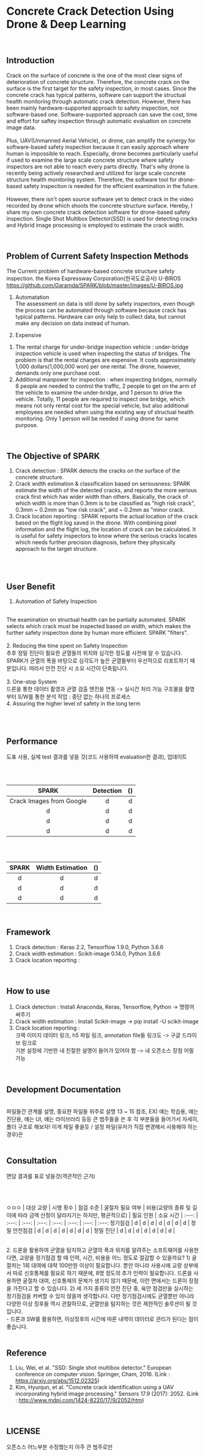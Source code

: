 # Concrete Crack Detection Using Drone & Deep Learning

</br>

## Introduction

Crack on the surface of concrete is the one of the most clear signs of deterioration of concrete structure. Therefore, the concrete crack on the surface is the first target for the safety inspection, in most cases. Since the concrete crack has typical patterns, software can support the structual health monitoring through automatic crack detection. However, there has been mainly hardware-supported approach to safety inspection, not software-based one. Software-supported approach can save the cost, time and effort for saftey inspection through automatic evaluation on concrete image data.
</br></br>
Plus, UAV(Unmanned Aerial Vehicle), or drone, can amplify the synergy for software-based safety inspection because it can easily approach where human is impossible to reach. Especially, drone becomes particularly useful if used to examine the large scale concrete structure where safety inspectors are not able to reach every parts directly. That's why drone is recently being actively researched and utilized for large scale concrete structure health monitoring system. Therefore, the software tool for drone-based safety inspection is needed for the efficient examination in the future.
</br></br>
However, there isn't open source software yet to detect crack in the video recorded by drone which shoots the concrete structure surface. Hereby, I share my own concrete crack detection software for drone-based safety inspection. Single Shot Multibox Detector(SSD) is used for detecting cracks and Hybrid image processing is employed to estimate the crack width.

</br>

## Problem of Current Safety Inspection Methods
The Current problem of hardware-based concrete structure safety inspection.
the Korea Expressway Corporation(한국도로공사) U-BIROS
https://github.com/Garamda/SPARK/blob/master/images/U-BIROS.jpg

1. Automatation
</br>The assessment on data is still done by safety inspectors, even though the process can be automated through software because crack has typical patterns. Hardware can only help to collect data, but cannot make any decision on data instead of human.

2. Expensive 
1) The rental charge for under-bridge inspection vehicle : under-bridge inspection vehicle is used when inspecting the status of bridges. The problem is that the rental charges are expensive. It costs approximately 1,000 dollars(1,000,000 won) per one rental. The drone, however, demands only one purchase cost.<br>
2) Additional manpower for inspection : when inspecting bridges, normally 8 people are needed to control the traffic, 2 people to get on the arm of the vehicle to examine the under-bridge, and 1 person to drive the vehicle. Totally, 11 people are required to inspect one bridge, which means not only rental cost for the special vehicle, but also additional employees are needed when using the existing way of structual health monitoring. Only 1 person will be needed if using drone for same purpose.

</br>

## The Objective of SPARK
1. Crack detection : SPARK detects the cracks on the surface of the concrete structure.</br>
2. Crack width estimation & classification based on seriousness: SPARK estimate the width of the detected cracks, and reports the more serious crack first which has wider width than others. Basically, the crack of which width is more than 0.3mm is to be classified as "high risk crack", 0.3mm ~ 0.2mm as "low risk crack", and ~ 0.2mm as "minor crack.</br>
3. Crack location reporting : SPARK reports the actual location of the crack based on the flight log saved in the drone. With combining pixel information and the flight log, the location of crack can be calculated. It is useful for safety inspectors to know where the serious cracks locates which needs further precision diagnosis, before they physically approach to the target structure.

</br>
</br>

## User Benefit

1. Automation of Safety Inspection
</br>
The examination on structual health can be partially automated. SPARK selects which crack must be inspected based on width, which makes the further safety inspection done by human more efficient. SPARK "filters".
</br></br>
2. Reducing the time spent on Safety Inspection
</br>
추후 정밀 진단이 필요한 균열들의 위치와 심각한 정도를 사전에 알 수 있습니다. SPARK가 균열의 폭을 바탕으로 심각도가 높은 균열들부터 우선적으로 리포트하기 때문입니다. 따라서 안전 진단 시 소요 시간이 단축됩니다. 
</br></br>
3. One-stop System 
</br>
드론을 통한 데이터 촬영과 균열 검출 엔진을 연동 -> 실시간 처리 가능
구조물을 촬영부터 S/W를 통한 분석 작업 : 중단 없는 하나의 프로세스
</br>
4. Assuring the higher level of safety in the long term

</br></br>

## Performance
도표 사용, 실제 test 결과를 넣을 것(코드 사용하여 evaluation한 결과), 업데이트

<br><br>

SPARK | Detection | ()
:---: | :---: | :---:
Crack Images from Google | d | d
d | d | d
d | d | d
d | d | d

<br><br>

SPARK | Width Estimation | ()
:---: | :---: | :---:
d | d | d
d | d | d
d | d | d

</br>

## Framework
1. Crack detection : Keras 2.2, Tensorflow 1.9.0, Python 3.6.6</br>
2. Crack width estimation : Scikit-image 0.14.0, Python 3.6.6</br>
3. Crack location reporting : </br>

</br>

## How to use
1. Crack detection : Install Anaconda, Keras, Tensorflow, Python -> 명령어 써주기
2. Crack width estimation : Install Scikit-image -> pip install -U scikit-image </br>
3. Crack location reporting : </br>
크랙 이미지 데이터 링크, h5 파일 링크, annotation file들 링크도 -> 구글 드라이브 링크로 </br>
기본 설정에 기반한 내 친절한 설명이 들어가 있어야 함 -> 내 오픈소스 장점 어필 가능</br>
</br>

## Development Documentation
</br>
파일들간 관계를 설명, 중요한 파일들 위주로 설명 13 ~ 15 참조, EX) 얘는 학습용, 얘는 진단용, 얘는 UI, 얘는 라이브러리 등등 큰 범주들을 쓴 후 각 부분들을 들어가서 자세히, 폴더 구조로 해보자! 이게 제일 좋을듯 / 설정 파일(유저가 직접 변경해서 사용해야 하는 경우)은 
</br></br>

## Consultation
면담 결과를 표로 넣을것(객관적인 근거)

<br><br>

ㅇㅁㅇ | 대상 교량 | 시행 횟수 | 점검 수준 | 굴절차 필요 여부 | 비용(교량의 종류 및 길이에 따라 금액 산정이 달라지기는 하지만, 평균적으로)
| 필요 인원 | 소요 시간 |
:---: | :---: | :---: | :---: | :---: | :---: | :---: | :---:
정기점검 | d | d | d | d | d | d | d |
정밀 안전점검 | d | d | d | d | d | d | d |
정밀 진단 | d | d | d | d | d | d | d |

</br>
2.	드론을 활용하여 균열을 탐지하고 균열의 폭과 위치를 알려주는 소프트웨어를 사용한다면, 교량을 정기점검 할 때 인력, 시간, 비용을 어느 정도로 절감할 수 있을까요?
1)	굴절차는 1회 대여에 대략 100만원 이상이 필요합니다. 뿐만 아니라 사용시에 교량 상부에서 따로 신호통제를 필요로 하기 때문에, 8명 정도의 추가 인력이 필요합니다. 드론을 사용하면 굴절차 대여, 신호통제의 문제가 생기지 않기 때문에, 이런 면에서는 드론이 장점을 가진다고 할 수 있습니다.
2)	세 가지 종류의 안전 진단 중, 육안 점검만을 실시하는 정기점검을 커버할 수 있지 않을까 생각합니다. 다만 정기점검시에도 균열뿐만 아니라 다양한 이상 징후들 역시 관찰하므로, 균열만을 탐지하는 것은 제한적인 솔루션이 될 것입니다.
</br>
-	드론과 SW를 활용하면, 이상징후의 시간에 따른 내역이 데이터로 관리가 된다는 점이 좋습니다. 
</br>

</br>

## Reference
1. Liu, Wei, et al. "SSD: Single shot multibox detector." European conference on computer vision. Springer, Cham, 2016. (Link : https://arxiv.org/abs/1512.02325) </br>
2. Kim, Hyunjun, et al. "Concrete crack identification using a UAV incorporating hybrid image processing." Sensors 17.9 (2017): 2052. (Link : http://www.mdpi.com/1424-8220/17/9/2052/htm)

</br>

## LICENSE
오픈소스 어느부분 수정했는지 아주 큰 범주로만 
</br>
